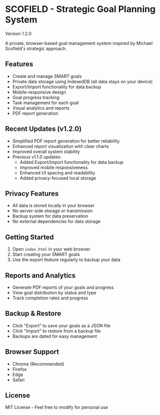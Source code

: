 # SCOFIELD - Strategic Goal Planning System

Version 1.2.0

A private, browser-based goal management system inspired by Michael Scofield's strategic approach.

## Features

- Create and manage SMART goals
- Private data storage using IndexedDB (all data stays on your device)
- Export/Import functionality for data backup
- Mobile-responsive design
- Goal progress tracking
- Task management for each goal
- Visual analytics and reports
- PDF report generation

## Recent Updates (v1.2.0)

- Simplified PDF report generation for better reliability
- Enhanced report visualization with clear charts
- Improved overall system stability
- Previous v1.1.0 updates:
  - Added Export/Import functionality for data backup
  - Improved mobile responsiveness
  - Enhanced UI spacing and readability
  - Added privacy-focused local storage

## Privacy Features

- All data is stored locally in your browser
- No server-side storage or transmission
- Backup system for data preservation
- No external dependencies for data storage

## Getting Started

1. Open `index.html` in your web browser
2. Start creating your SMART goals
3. Use the export feature regularly to backup your data

## Reports and Analytics

- Generate PDF reports of your goals and progress
- View goal distribution by status and type
- Track completion rates and progress

## Backup & Restore

- Click "Export" to save your goals as a JSON file
- Click "Import" to restore from a backup file
- Backups are dated for easy management

## Browser Support

- Chrome (Recommended)
- Firefox
- Edge
- Safari

## License

MIT License - Feel free to modify for personal use
